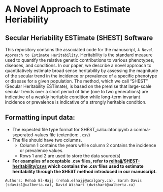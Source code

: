 # A Novel Approach to Estimate Heriability 

## Secular Heriability ESTimate (SHEST) Software
This repository contains the associated code for the manuscript, `A Novel Approach to Estimate Heritability`. Heritability is the standard measure used to quantify the relative genetic contributions to various phenotypes, diseases, and conditions. In our paper, we describe a novel approach to quantitatively estimate broad sense heritability by assessing the magnitude of the secular trend in the incidence or prevalence of a specific phenotype or disease for a given population. The method, which we call “SHEST” (Secular Heritability ESTimate), is based on the premise that large-scale secular trends over a short period of time (one to two generations) are indicative of a weakly heritable condition while long-term invariant incidence or prevalence is indicative of a strongly heritable condition.

## Formatting input data:
* The expected file type format for SHEST_calculator.ipynb a comma-seperated-values file (extention: `.csv`)
* The file should have two columns. 
  * Column 1 contains the years while column 2 contains the incidence or prevalence values.
  * Rows 1 and 2 are used to store the data source(s)
* **For examples of acceptable .csv files, refer to [relhajj/SHEST-heritability/csvs](https://github.com/relhajj/SHEST-heritability/blob/92acb4219c7ee84a49af64f883985fce5f8dd3b3/csvs/cystic_fibrosis.csv) which contains the .csv files used to estimate heritability through the SHEST method introduced in our manuscript.**

`Authors: Rehab El-Hajj (rehab.elhajj@ucalgary.ca), Sarah Davis (sdavis1@ualberta.ca), David Wishart (dwishart@ualberta.ca)`
